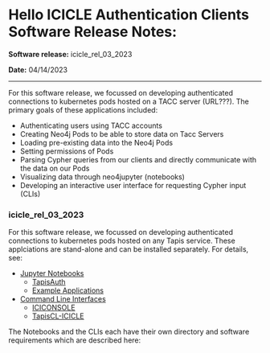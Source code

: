 # Hello ICICLE Authentication Clients Software Release Notes:

**Software release:**  icicle_rel_03_2023

**Date:** 04/14/2023
<hr>

For this software release, we focussed on developing authenticated connections to kubernetes pods hosted on a TACC server (URL???). 
The primary goals of these applications included:

* Authenticating users using TACC accounts
* Creating Neo4j Pods to be able to store data on Tacc Servers
* Loading pre-existing data into the Neo4j Pods
* Setting permissions of Pods
* Parsing Cypher queries from our clients and directly communicate with the data on our Pods
* Visualizing data through neo4jupyter (notebooks)
* Developing an interactive user interface for requesting Cypher input (CLIs)

### icicle_rel_03_2023

For this software release, we focussed on developing authenticated connections to kubernetes pods hosted on any Tapis service. These applciations are stand-alone and can be installed separately. For details, see:

* [Jupyter Notebooks](https://github.com/sdsc-hpc-training-org/hello_icicle_auth_clients/tree/main/icicle_rel_03_2023)
   * [TapisAuth](https://github.com/sdsc-hpc-training-org/hello_icicle_auth_clients/tree/main/icicle_rel_03_2023/Notebooks/TapisAuth)
   * [Example Applications](https://github.com/sdsc-hpc-training-org/hello_icicle_auth_clients/tree/main/icicle_rel_03_2023/Notebooks/ExampleApplications)
* [Command Line Interfaces](https://github.com/sdsc-hpc-training-org/hello_icicle_auth_clients/tree/main/icicle_rel_03_2023/Notebooks)
   * [ICICONSOLE](https://github.com/sdsc-hpc-training-org/hello_icicle_auth_clients/tree/main/icicle_rel_03_2023/CLI/ICICONSOLE)
   * [TapisCL-ICICLE](https://github.com/sdsc-hpc-training-org/hello_icicle_auth_clients/tree/main/icicle_rel_03_2023/CLI/TapisCL-ICICLE)

The Notebooks and the CLIs each have their own directory and software requirements which are described here: 
